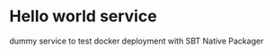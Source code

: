 Hello world service
=========================
dummy service to test docker deployment with SBT Native Packager

